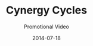 ---
title: Cynergy Cycles
subtitle: Promotional Video
category: video-production

image: placeholder

description: NEED description and video clip

layout: default
date: 2014-07-18
---
